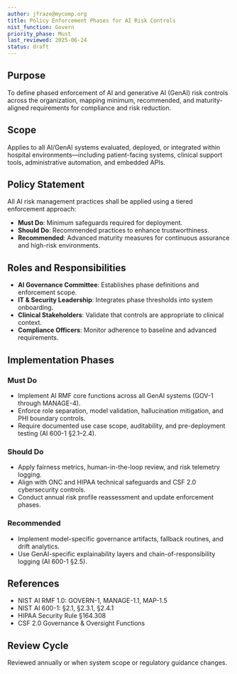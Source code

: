 ```yaml
---
author: jfraze@mycomp.org
title: Policy Enforcement Phases for AI Risk Controls
nist_function: Govern
priority_phase: Must
last_reviewed: 2025-06-24
status: draft
---
```


## Purpose

To define phased enforcement of AI and generative AI (GenAI) risk controls across the organization, mapping minimum, recommended, and maturity-aligned requirements for compliance and risk reduction.

## Scope

Applies to all AI/GenAI systems evaluated, deployed, or integrated within hospital environments—including patient-facing systems, clinical support tools, administrative automation, and embedded APIs.

## Policy Statement

All AI risk management practices shall be applied using a tiered enforcement approach:
- **Must Do**: Minimum safeguards required for deployment.
- **Should Do**: Recommended practices to enhance trustworthiness.
- **Recommended**: Advanced maturity measures for continuous assurance and high-risk environments.

## Roles and Responsibilities

- **AI Governance Committee**: Establishes phase definitions and enforcement scope.
- **IT & Security Leadership**: Integrates phase thresholds into system onboarding.
- **Clinical Stakeholders**: Validate that controls are appropriate to clinical context.
- **Compliance Officers**: Monitor adherence to baseline and advanced requirements.

## Implementation Phases

### Must Do
- Implement AI RMF core functions across all GenAI systems (GOV-1 through MANAGE-4).
- Enforce role separation, model validation, hallucination mitigation, and PHI boundary controls.
- Require documented use case scope, auditability, and pre-deployment testing (AI 600-1 §2.1–2.4).

### Should Do
- Apply fairness metrics, human-in-the-loop review, and risk telemetry logging.
- Align with ONC and HIPAA technical safeguards and CSF 2.0 cybersecurity controls.
- Conduct annual risk profile reassessment and update enforcement phases.

### Recommended
- Implement model-specific governance artifacts, fallback routines, and drift analytics.
- Use GenAI-specific explainability layers and chain-of-responsibility logging (AI 600-1 §2.5).

## References
- NIST AI RMF 1.0: GOVERN-1, MANAGE-1.1, MAP-1.5
- NIST AI 600-1: §2.1, §2.3.1, §2.4.1
- HIPAA Security Rule §164.308
- CSF 2.0 Governance & Oversight Functions

## Review Cycle

Reviewed annually or when system scope or regulatory guidance changes.
